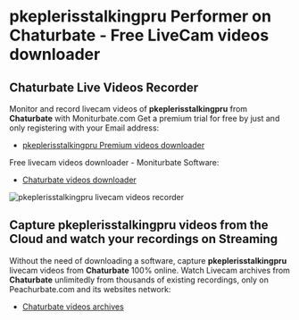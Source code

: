 # pkeplerisstalkingpru Performer on Chaturbate - Free LiveCam videos downloader

## Chaturbate Live Videos Recorder

Monitor and record livecam videos of **pkeplerisstalkingpru** from **Chaturbate** with Moniturbate.com
Get a premium trial for free by just and only registering with your Email address:
* [pkeplerisstalkingpru Premium videos downloader](https://moniturbate.com/request-demo-licence-key.html)

Free livecam videos downloader - Moniturbate Software:
* [Chaturbate videos downloader](https://moniturbate.com/moniturbate-download-software.html)

![pkeplerisstalkingpru livecam videos recorder](https://peachurnet.com/templates/moniturbate-software.png)


## Capture pkeplerisstalkingpru videos from the Cloud and watch your recordings on Streaming

Without the need of downloading a software, capture **pkeplerisstalkingpru** livecam videos from **Chaturbate** 100% online.
Watch Livecam archives from **Chaturbate** unlimitedly from thousands of existing recordings, only on Peachurbate.com and its websites network:
* [Chaturbate videos archives](https://peachurnet.com/)